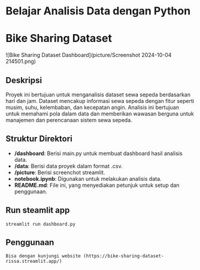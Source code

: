 # Belajar Analisis Data dengan Python
# Bike Sharing Dataset

![Bike Sharing Dataset Dashboard](picture/Screenshot 2024-10-04 214501.png)

## Deskripsi
Proyek ini bertujuan untuk menganalisis dataset sewa sepeda berdasarkan hari dan jam. Dataset mencakup informasi sewa sepeda dengan fitur seperti musim, suhu, kelembaban, dan kecepatan angin. Analisis ini bertujuan untuk memahami pola dalam data dan memberikan wawasan berguna untuk manajemen dan perencanaan sistem sewa sepeda.

## Struktur Direktori
- **/dashboard**: Berisi main.py untuk membuat dashboard hasil analisis data.
- **/data**: Berisi data proyek dalam format .csv.
- **/picture**: Berisi screenchot streamlit.
- **notebook.ipynb**: Digunakan untuk melakukan analisis data.
- **README.md**: File ini, yang menyediakan petunjuk untuk setup dan penggunaan.

## Run steamlit app
```
streamlit run dashboard.py
```
## Penggunaan
```
Bisa dengan kunjungi website (https://bike-sharing-dataset-rissa.streamlit.app/)
```
